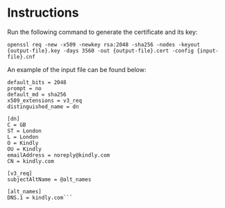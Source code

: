 # Instructions

Run the following command to generate the certificate and its key:

```openssl req -new -x509 -newkey rsa:2048 -sha256 -nodes -keyout {output-file}.key -days 3560 -out {output-file}.cert -config {input-file}.cnf```

An example of the input file can be found below:

```[req]
default_bits = 2048
prompt = no
default_md = sha256
x509_extensions = v3_req
distinguished_name = dn

[dn]
C = GB
ST = London
L = London
O = Kindly
OU = Kindly
emailAddress = noreply@kindly.com
CN = kindly.com

[v3_req]
subjectAltName = @alt_names

[alt_names]
DNS.1 = kindly.com```